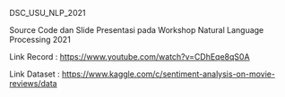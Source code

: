 DSC_USU_NLP_2021

Source Code dan Slide Presentasi pada Workshop Natural Language Processing 2021

Link Record : https://www.youtube.com/watch?v=CDhEqe8qS0A

Link Dataset : https://www.kaggle.com/c/sentiment-analysis-on-movie-reviews/data
